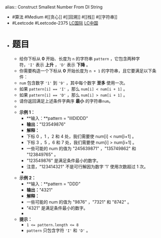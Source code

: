 alias:: Construct Smallest Number From DI String

- #算法 #Medium #[[贪心]] #[[回溯]] #[[栈]] #[[字符串]]
- #Leetcode #Leetcode-2375 [LC国际](https://leetcode.com/problems/construct-smallest-number-from-di-string/) [LC中国](https://leetcode.cn/problems/construct-smallest-number-from-di-string/)
- # 题目
	- 给你下标从 **0** 开始、长度为 `n` 的字符串 `pattern` ，它包含两种字符，`'I'` 表示 **上升** ，`'D'` 表示 **下降** 。
	- 你需要构造一个下标从 **0** 开始长度为 `n + 1` 的字符串，且它要满足以下条件：
	- `num` 包含数字 `'1'` 到 `'9'` ，其中每个数字 **至多** 使用一次。
	- 如果 `pattern[i] == 'I'` ，那么 `num[i] < num[i + 1]` 。
	- 如果 `pattern[i] == 'D'` ，那么 `num[i] > num[i + 1]` 。
	- 请你返回满足上述条件字典序 **最小** 的字符串`num`。
	-
	- **示例 1：**
		- **输入：**pattern = "IIIDIDDD"
		- **输出：**"123549876"
		- **解释：**
		- 下标 0 ，1 ，2 和 4 处，我们需要使 num[i] < num[i+1] 。
		- 下标 3 ，5 ，6 和 7 处，我们需要使 num[i] > num[i+1] 。
		- 一些可能的 num 的值为 "245639871" ，"135749862" 和 "123849765" 。
		- "123549876" 是满足条件最小的数字。
		- 注意，"123414321" 不是可行解因为数字 '1' 使用次数超过 1 次。
		-
	- **示例 2：**
		- **输入：**pattern = "DDD"
		- **输出：**"4321"
		- **解释：**
		- 一些可能的 num 的值为 "9876" ，"7321" 和 "8742" 。
		- "4321" 是满足条件最小的数字。
		-
	- **提示：**
		- `1 <= pattern.length <= 8`
		- `pattern` 只包含字符 `'I'` 和 `'D'` 。